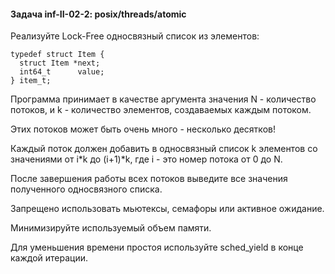 #### Задача inf-II-02-2: posix/threads/atomic
Реализуйте Lock-Free односвязный список из элементов:

```
typedef struct Item {
  struct Item *next;
  int64_t      value;
} item_t;
```
Программа принимает в качестве аргумента значения N - количество потоков, и k - количество элементов, создаваемых каждым потоком.

Этих потоков может быть очень много - несколько десятков!

Каждый поток должен добавить в односвязный список k элементов со значениями от i*k до (i+1)*k, где i - это номер потока от 0 до N.

После завершения работы всех потоков выведите все значения полученного односвязного списка.

Запрещено использовать мьютексы, семафоры или активное ожидание.

Минимизируйте используемый объем памяти.

Для уменьшения времени простоя используйте sched_yield в конце каждой итерации.


